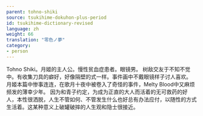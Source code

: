 ```yaml
---
parent: tohno-shiki
source: tsukihime-dokuhon-plus-period
id: tsukihime-dictionary-revised
language: zh
weight: 66
translation: "零色ノ夢"
category:
- person
---
```


Tohno Shiki。月姬的主人公。慢性贫血症患者。眼镜男。
树敌交友于不知不觉中。有收集刀具的癖好，好像隔壁的式一样。事件画中不戴眼镜样子讨人喜欢。
月姬本篇中惨事连连，在歌月十夜中被卷入了奇怪的事件，Melty Blood中又麻烦频发的薄幸少年。
因为和青子约定，为成为正直的大人而活着的无可救药的好人，本性很洒脱，人生不管如何、不管发生什么也好总有办法应付，以随性的方式生活着。这某种意义上破罐破摔的人生观和隐士很接近。
